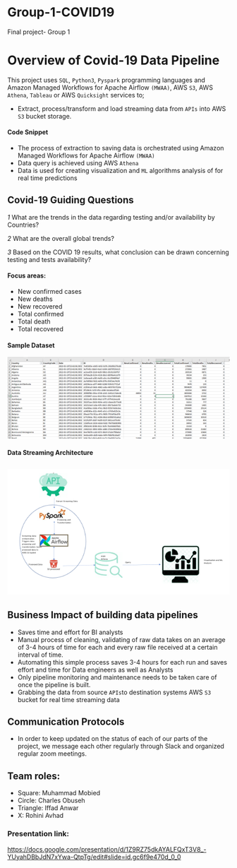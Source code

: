 # Group-1-COVID19
Final project- Group 1 

# Overview of Covid-19 Data Pipeline
This project uses `SQL`, `Python3`, `Pyspark` programming languages and Amazon Managed Workflows for Apache Airflow `(MWAA)`, AWS `S3`, AWS `Athena`, `Tableau` or AWS `Quicksight` services to;

* Extract, process/transform and load streaming data from `APIs` into AWS `S3` bucket storage.

#### Code Snippet



* The process of extraction to saving data is orchestrated using Amazon Managed Workflows for Apache Airflow `(MWAA)` 
* Data query is achieved using  AWS `Athena`
* Data is used for creating visualization and `ML` algorithms analysis of for real time predictions 

## Covid-19 Guiding Questions
*1* What are the trends in the data regarding testing and/or availability by Countries? 

*2* What are the overall global trends? 

*3* Based on the COVID 19 results, what conclusion can be drawn concerning testing and tests availability?

#### Focus areas:
* New confirmed cases
* New deaths
* New recovered
* Total confirmed
* Total death
* Total recovered

#### Sample Dataset
 
 ![sampledataset.png](https://github.com/mhoussam1/Group-1-COVID19/blob/charleside2001/images/sampledataset.png)   


#### Data Streaming Architecture

![Picture1.png](https://github.com/mhoussam1/Group-1-COVID19/blob/charleside2001/images/Picture1.png)
---
## Business Impact of building data pipelines
* Saves time and effort for BI analysts
* Manual process of cleaning, validating of raw data takes on an average of 3-4 hours of time for each and every raw file received at a certain interval of time.
* Automating this simple process saves 3-4 hours for each run and saves effort and time for Data engineers as well as Analysts
* Only pipeline monitoring and maintenance needs to be taken care of once the pipeline is built.
* Grabbing the data from source `APIs`to destination systems AWS `S3` bucket for real time streaming data


## Communication Protocols

- In order to keep updated on the status of each of our parts of the project, we message each other regularly through Slack and organized regular zoom meetings.


## Team roles:

- Square: Muhammad Mobied 
- Circle: Charles Obuseh
- Triangle: Iffad Anwar
- X: Rohini Avhad


### Presentation link:

https://docs.google.com/presentation/d/1Z9RZ75dkAYALFQxT3V8_-YUyahDBbJdN7xYwa-QtpTg/edit#slide=id.gc6f9e470d_0_0
